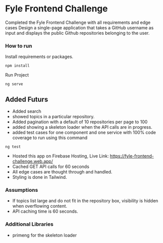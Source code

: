 # Fyle Frontend Challenge
Completed the Fyle Frontend Challenge with all requirements and edge cases
Design a single-page application that takes a GitHub username as input and displays the public Github repositories belonging to the user.


### How to run
Install requirements or packages.
```
npm install
```
Run Project
```
ng serve
```

## Added Futurs
* Added search
* showed topics in a particular repository.
* Added pagination with a default of 10 repositories per page to 100
* added showing a skeleton loader when the API calls are in progress.
* added test cases for one component and one service with 100% code coverage to run using this command
```
ng test
```
* Hosted this app on Firebase Hosting, Live Link: <https://fyle-frontend-challenge.web.app/>
* Cached GET API calls for 60 seconds
* All edge cases are thought through and handled.
* Styling is done in Tailwind.


### Assumptions

* If topics list large and do not fit in the repository box, visibility is hidden when overflowing content.
* API caching time is 60 seconds.


### Additional Libraries
* primeng for the skeleton loader
